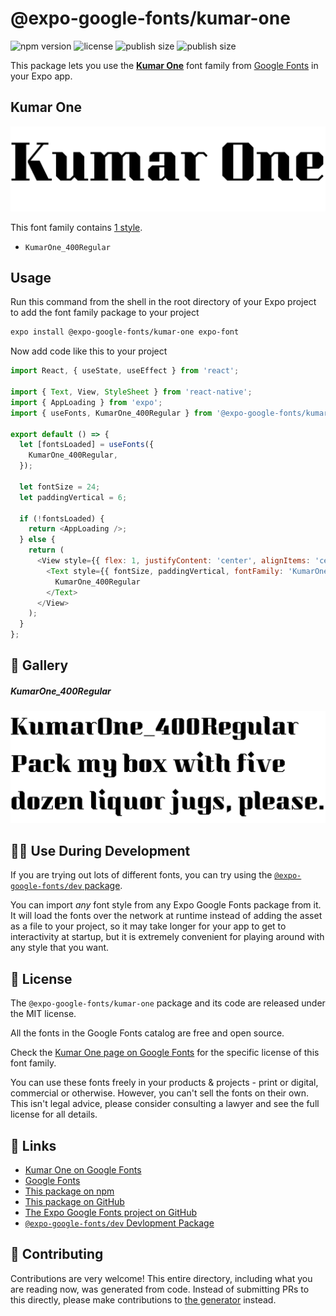 # @expo-google-fonts/kumar-one

![npm version](https://flat.badgen.net/npm/v/@expo-google-fonts/kumar-one)
![license](https://flat.badgen.net/github/license/expo/google-fonts)
![publish size](https://flat.badgen.net/packagephobia/install/@expo-google-fonts/kumar-one)
![publish size](https://flat.badgen.net/packagephobia/publish/@expo-google-fonts/kumar-one)

This package lets you use the [**Kumar One**](https://fonts.google.com/specimen/Kumar+One) font family from [Google Fonts](https://fonts.google.com/) in your Expo app.

## Kumar One

![Kumar One](./font-family.png)

This font family contains [1 style](#-gallery).

- `KumarOne_400Regular`

## Usage

Run this command from the shell in the root directory of your Expo project to add the font family package to your project
```sh
expo install @expo-google-fonts/kumar-one expo-font
```

Now add code like this to your project
```js
import React, { useState, useEffect } from 'react';

import { Text, View, StyleSheet } from 'react-native';
import { AppLoading } from 'expo';
import { useFonts, KumarOne_400Regular } from '@expo-google-fonts/kumar-one';

export default () => {
  let [fontsLoaded] = useFonts({
    KumarOne_400Regular,
  });

  let fontSize = 24;
  let paddingVertical = 6;

  if (!fontsLoaded) {
    return <AppLoading />;
  } else {
    return (
      <View style={{ flex: 1, justifyContent: 'center', alignItems: 'center' }}>
        <Text style={{ fontSize, paddingVertical, fontFamily: 'KumarOne_400Regular' }}>
          KumarOne_400Regular
        </Text>
      </View>
    );
  }
};

```

## 🔡 Gallery

##### KumarOne_400Regular
![KumarOne_400Regular](./KumarOne_400Regular.ttf.png)


## 👩‍💻 Use During Development

If you are trying out lots of different fonts, you can try using the [`@expo-google-fonts/dev` package](https://github.com/expo/google-fonts/tree/master/font-packages/dev#readme).

You can import *any* font style from any Expo Google Fonts package from it. It will load the fonts
over the network at runtime instead of adding the asset as a file to your project, so it may take longer
for your app to get to interactivity at startup, but it is extremely convenient
for playing around with any style that you want.

## 📖 License

The `@expo-google-fonts/kumar-one` package and its code are released under the MIT license.

All the fonts in the Google Fonts catalog are free and open source.

Check the [Kumar One page on Google Fonts](https://fonts.google.com/specimen/Kumar+One) for the specific license of this font family.

You can use these fonts freely in your products & projects - print or digital, commercial or otherwise. However, you can't sell the fonts on their own. This isn't legal advice, please consider consulting a lawyer and see the full license for all details.

## 🔗 Links

- [Kumar One on Google Fonts](https://fonts.google.com/specimen/Kumar+One)
- [Google Fonts](https://fonts.google.com/)
- [This package on npm](https://www.npmjs.com/package/@expo-google-fonts/kumar-one)
- [This package on GitHub](https://github.com/expo/google-fonts/tree/master/font-packages/kumar-one)
- [The Expo Google Fonts project on GitHub](https://github.com/expo/google-fonts)
- [`@expo-google-fonts/dev` Devlopment Package](https://github.com/expo/google-fonts/tree/master/font-packages/dev)

## 🤝 Contributing

Contributions are very welcome! This entire directory, including what you are reading now, was generated from code. Instead of submitting PRs to this directly, please make contributions to [the generator](https://github.com/expo/google-fonts/tree/master/packages/generator) instead.
